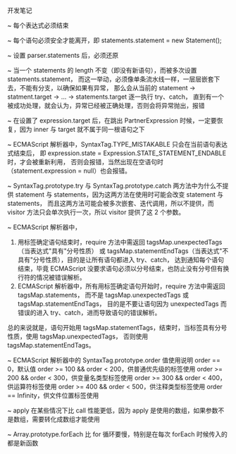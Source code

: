 开发笔记

~ 每个表达式必须结束

~ 每个语句必须安全才能离开，即 statements.statement = new Statement();

~ 设置 parser.statements 后，必须还原

~ 当一个 statements 的 length 不变（即没有新语句），而被多次设置 statements.statement，
   而这一举动，必须像单条流水线一样，一层层嵌套下去，不能有分支，以确保如果有异常，
   那么会从当前的 statement -> statment.target -> ... -> statements.target 逐一执行 try、catch，
   直到有一个被成功处理，就会认为，异常已经被正确处理，否则会将异常抛出，报错
   
~ 在设置了 expression.target 后，在跳出 PartnerExpression 时候，一定要恢复，因为 inner 与 target 就不属于同一根语句之下
   
~ ECMAScript 解析器中，SyntaxTag.TYPE_MISTAKABLE 只会在当前语句表达式结束后，
   即 expression.state = Expression.STATE_STATEMENT_ENDABLE 时，才会被重新利用，
   否则会报错，当然出现在空语句时（statement.expression = null）也会报错。
   
~ SyntaxTag.prototype.try 与 SyntaxTag.prototype.catch 两方法中为什么不提供 statement 与 statements，因为这两方法在使用时可能会改变 statement 与 statements，
  而且这两方法可能会被多次嵌套、迭代调用，所以不提供，而 visitor 方法只会单次执行一次，所以 visitor 提供了这 2 个参数。

~ ECMAScript 解析器中，
   1. 用标签确定语句结束时，require 方法中需返回 tagsMap.unexpectedTags（当表达式"具有"分号性质）
       或 tagsMap.statementEndTags（当表达式"不具有"分号性质），目的是让所有语句都进入 try、catch，
	   达到通知每个语句结束，毕竟 ECMAScript 没要求语句必须以分号结束，也防止没有分号但有换行符的情况被错误解析。
   2. ECMAScript 解析器中，所有用标签确定语句开始时，require 方法中需返回 tagsMap.statements，
       而不是 tagsMap.unexpectedTags 或 tagsMap.statementEndTags，
       目的是不要让语句因为 unexpectedTags 而错误的进入 try、catch，进而导致语句的错误解析。
	   
   总的来说就是，语句开始用 tagsMap.statementTags，结束时，当标签具有分号性质，使用 tagsMap.unexpectedTags，
   否则使用 tagsMap.statementEndTags。
   
~ ECMAScript 解析器中的 SyntaxTag.prototype.order 值使用说明
  order == 0，默认值
  order >= 100 && order < 200，供普通优先级的标签使用
  order >= 200 && order < 300，供变量名类型标签使用
  order >= 300 && order < 400，供运算符标签使用
  order >= 400 && order < 500，供注释类型标签使用
  order == Infinity，供文件位置标签使用


~ apply 在某些情况下比 call 性能更低，因为 apply 是使用的数组，如果参数不是数组，需要转化成数组才能使用

~ Array.prototype.forEach 比 for 循环要慢，特别是在每次 forEach 时候传入的都是新函数